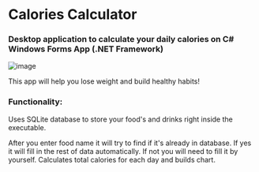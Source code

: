 # Calories Calculator
### Desktop application to calculate your daily calories on C# Windows Forms App (.NET Framework)
![image](https://user-images.githubusercontent.com/82185066/162077470-6ac6def9-c0ac-49c5-9272-fbf9f6935708.png)


This app will help you lose weight and build healthy habits!

### Functionality:

Uses SQLite database to store your food's and drinks right inside the executable.

After you enter food name it will try to find if it's already in database. If yes it will fill in the rest of data automatically. If not you will need to fill it by yourself.
Calculates total calories for each day and builds chart.
